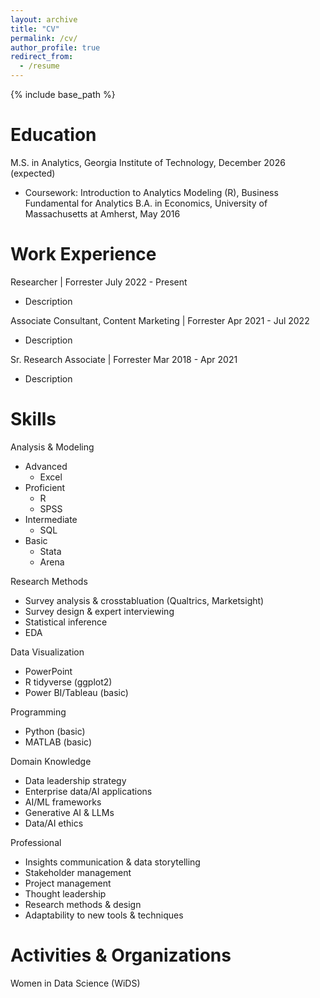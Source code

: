 ```yaml
---
layout: archive
title: "CV"
permalink: /cv/
author_profile: true
redirect_from:
  - /resume
---
```


{% include base_path %}

Education
======
M.S. in Analytics, Georgia Institute of Technology, December 2026 (expected)
* Coursework: Introduction to Analytics Modeling (R), Business Fundamental for Analytics
B.A. in Economics, University of Massachusetts at Amherst, May 2016

Work Experience
======
Researcher | Forrester
July 2022 - Present
* Description

Associate Consultant, Content Marketing | Forrester
Apr 2021 - Jul 2022
* Description

Sr. Research Associate | Forrester
Mar 2018 - Apr 2021
* Description
  
Skills
======
Analysis & Modeling
* Advanced
  * Excel
* Proficient
  * R
  * SPSS
* Intermediate
  * SQL
* Basic
  * Stata
  * Arena

Research Methods
* Survey analysis & crosstabluation (Qualtrics, Marketsight)
* Survey design & expert interviewing
* Statistical inference
* EDA

Data Visualization
* PowerPoint
* R tidyverse (ggplot2)
* Power BI/Tableau (basic)

Programming
* Python (basic)
* MATLAB (basic)

Domain Knowledge
* Data leadership strategy
* Enterprise data/AI applications
* AI/ML frameworks
* Generative AI & LLMs
* Data/AI ethics

Professional
* Insights communication & data storytelling
* Stakeholder management
* Project management
* Thought leadership
* Research methods & design
* Adaptability to new tools & techniques

Activities & Organizations
======
Women in Data Science (WiDS)
